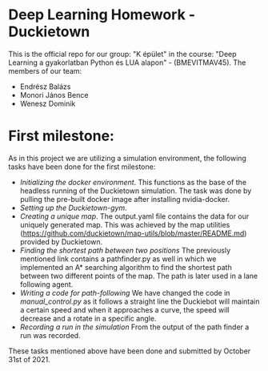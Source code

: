 # Deep Learning Homework - Duckietown
This is the official repo for our group: "K épület" in the course: "Deep Learning a gyakorlatban Python és LUA alapon" - (BMEVITMAV45). The members of our team:
- Endrész Balázs
- Monori János Bence
- Wenesz Dominik

# First milestone:
As in this project we are utilizing a simulation environment, the following tasks have been done for the first milestone:
- *Initializing the docker environment*. This functions as the base of the headless running of the Duckietown simulation. The task was done by pulling the pre-built docker image after installing nvidia-docker.
- *Setting up the Duckietown-gym*. 
- *Creating a unique map*. The output.yaml file contains the data for our uniquely generated map. This was achieved by the map utilities (https://github.com/duckietown/map-utils/blob/master/README.md) provided by Duckietown.
- *Finding the shortest path between two positions* The previously mentioned link contains a pathfinder.py as well in which we implemented an A* searching algorithm to find the shortest path between two different points of the map. The path is later used in a lane following agent.
- *Writing a code for path-following* We have changed the code in *manual_control.py* as it follows a straight line the Duckiebot will maintain a certain speed and when it approaches a curve, the speed will decrease and a rotate in a specific angle.
- *Recording a run in the simulation* From the output of the path finder a run was recorded. 

These tasks mentioned above have been done and submitted by October 31st of 2021.
